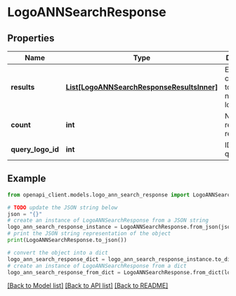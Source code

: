 # LogoANNSearchResponse


## Properties

Name | Type | Description | Notes
------------ | ------------- | ------------- | -------------
**results** | [**List[LogoANNSearchResponseResultsInner]**](LogoANNSearchResponseResultsInner.md) | Each item corresponds to a neighbor logo | 
**count** | **int** | Number of returned results | 
**query_logo_id** | **int** | ID of the query logo | 

## Example

```python
from openapi_client.models.logo_ann_search_response import LogoANNSearchResponse

# TODO update the JSON string below
json = "{}"
# create an instance of LogoANNSearchResponse from a JSON string
logo_ann_search_response_instance = LogoANNSearchResponse.from_json(json)
# print the JSON string representation of the object
print(LogoANNSearchResponse.to_json())

# convert the object into a dict
logo_ann_search_response_dict = logo_ann_search_response_instance.to_dict()
# create an instance of LogoANNSearchResponse from a dict
logo_ann_search_response_from_dict = LogoANNSearchResponse.from_dict(logo_ann_search_response_dict)
```
[[Back to Model list]](../README.md#documentation-for-models) [[Back to API list]](../README.md#documentation-for-api-endpoints) [[Back to README]](../README.md)


